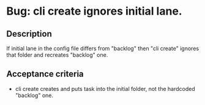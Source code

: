 # Bug: cli create ignores initial lane.

## Description

If initial lane in the config file differs from "backlog"
then "cli create" ignores that folder and recreates "backlog" one.


## Acceptance criteria

* cli create creates and puts task into the initial folder, not the
  hardcoded "backlog" one.



